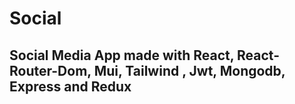 # Social 
## Social Media App made with React, React-Router-Dom, Mui, Tailwind , Jwt, Mongodb, Express and Redux

